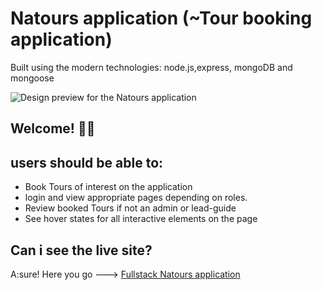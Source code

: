 # Natours application (~Tour booking application)

Built using the modern technologies: node.js,express, mongoDB and mongoose

![Design preview for the Natours application](./design/desktop-preview.jpg)

## Welcome! 👋👋

## users should be able to:

- Book Tours of interest on the application
- login and view appropriate pages depending on roles.
- Review booked Tours if not an admin or lead-guide
- See hover states for all interactive elements on the page

## Can i see the live site?

A:sure! Here you go ---> <a href="https://natoursTravel.netlify.app/"> Fullstack Natours application</a>
